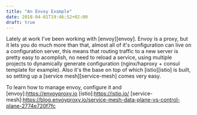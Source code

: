 ```yaml
---
title: "An Envoy Example"
date: 2018-04-01T19:46:52+02:00
draft: true
---
```


Lately at work I've been working with [envoy][envoy]. Envoy is a proxy, but it lets you do much more than that, almost all of it's configuration can live on a configuration server, this means that 
routing traffic to a new server is pretty easy to acomplish, no need to reload a service, using multiple
projects to dynamically generate configuration (nginx/haproxy + consul template for example). 
Also it's the base on top of which [istio][istio] is built, so setting up a [service mesh][service-mesh]
comes very easy.

To learn how to manage envoy, configure it and 
[envoy]:https://envoyproxy.io
[istio]:https://istio.io/
[service-mesh]:https://blog.envoyproxy.io/service-mesh-data-plane-vs-control-plane-2774e720f7fc